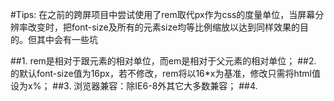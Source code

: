 
#Tips: 在之前的跨屏项目中尝试使用了rem取代px作为css的度量单位，当屏幕分辨率改变时，把font-size及所有的元素size均等比例缩放以达到同样效果的目的。但其中会有一些坑

##1. rem是相对于跟元素<html>的相对单位，而em是相对于父元素的相对单位；
##2. <html>的默认font-size值为16px，若不修改，rem将以16*x为基准，修改只需将html值设为x%；
##3. 浏览器兼容：除IE6-8外其它大多数兼容；
##4. 

